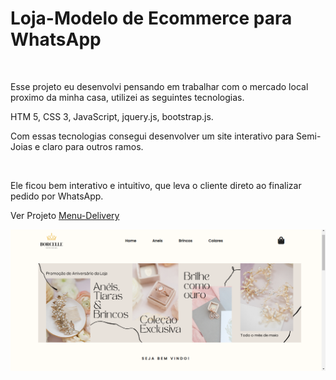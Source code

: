 <h1>Loja-Modelo de Ecommerce para WhatsApp</h1>
<br>
<p>Esse projeto eu desenvolvi pensando em trabalhar com o mercado local proximo da minha casa, utilizei as seguintes tecnologias.</p>
<p>HTM 5, CSS 3, JavaScript, jquery.js, bootstrap.js.</p>
<p>Com essas tecnologias consegui desenvolver um site interativo para Semi-Joias e claro para outros ramos.</p>
<br>
<p>Ele ficou bem interativo e intuitivo, que leva o cliente direto ao finalizar pedido por WhatsApp.</p>
<p>Ver Projeto <a href="https://gustavomiranda01.github.io/Modelo-Loja-WhatsApp/">Menu-Delivery</a></p>
<img src="./assets/img/Ecommerce.png">